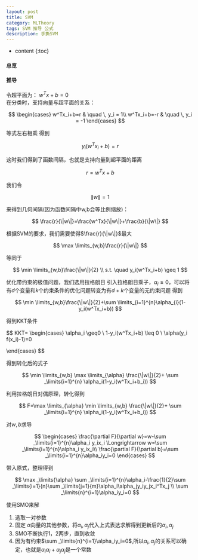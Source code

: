 ```yaml
---
layout: post
title: SVM 
category: MLTheory
tags: SVM 推导 公式
description: 手撕SVM
---
```

* content
{:toc}

#### 总览

#### 推导
令超平面为：  $w^Tx+b=0$  
在分类时，支持向量与超平面的关系：

$$
\begin{cases} 
w^Tx_i+b=r &  \quad \, y_i = 1\\
w^Tx_i+b=-r & \quad \, y_i = -1
\end{cases}
$$

等式左右相乘
得到

$$
y_i(w^Tx_i+b)=r
$$

这时我们得到了函数间隔，也就是支持向量到超平面的距离

$$
r=w^Tx+b
$$

我们令 

$$
\|w\|=1
$$

来得到几何间隔(因为函数间隔中w,b会等比例缩放)：

$$
\frac{r}{\|w\|}=\frac{w^Tx}{\|w\|}+\frac{b}{\|w\|}
$$

根据SVM的要求，我们需要使得$\frac{r}{\|w\|}$最大

$$
\max \limits_{w,b}\frac{r}{\|w\|}
$$

等同于

$$
\min \limits_{w,b}\frac{\|w\|}{2} \\
s.t. \quad y_i(w^Tx_i+b) \geq 1
$$

优化带约束的极值问题，我们选用拉格朗日
引入拉格朗日乘子，$\alpha_{i} \geq0$，可以将有$d$个变量和$k$个约束条件的优化问题转变为有$d+k$个变量的无约束问题
得到

$$
\min \limits_{w,b}\frac{\|w\|}{2}+\sum \limits_{i=1}^{n}\alpha_{i}(1-y_i(w^Tx_i+b))
$$

得到KKT条件

$$
KKT=
\begin{cases} 
\alpha_i \geq0 \\
1-y_i(w^Tx_i+b) \leq 0 \\
\alpha(y_i f(x_i)-1)=0

\end{cases}
$$

得到转化后的式子

$$
\min \limits_{w,b} \max \limits_{\alpha} \frac{\|w\|}{2}+ \sum _\limits{i=1}^{n} \alpha_i(1-y_i(w^Tx_i+b_i))
$$

利用拉格朗日对偶原理，转化得到

$$
F=\max \limits_{\alpha} \min \limits_{w,b} \frac{\|w\|}{2}+ \sum _\limits{i=1}^{n} \alpha_i(1-y_i(w^Tx_i+b_i))
$$

对$w,b$求导

$$
\begin{cases}
\frac{\partial F}{\partial w}=w-\sum _\limits{i=1}^{n}\alpha_i y_ix_i \Longrightarrow w=\sum _\limits{i=1}^{n}\alpha_i y_ix_i\\
\frac{\partial F}{\partial b}=\sum _\limits{i=1}^{n}\alpha_iy_i=0
\end{cases}
$$

带入原式，整理得到

$$
\max _\limits{\alpha} \sum _\limits{i=1}^{n}\alpha_i-\frac{1}{2}\sum _\limits{i=1}{n}\sum _\limits{j=1}{m}\alpha_i\alpha_jy_iy_jx_i^Tx_j \\
\sum _\limits{n}^{i=1}\alpha_iy_i=0
$$

使用SMO来解
1. 选取一对参数
2. 固定 $\alpha$向量的其他参数，将$\alpha_i,\alpha_j$代入上式表达求解得到更新后的$\alpha_i,\alpha_j$
3. SMO不断执行1，2两步，直到收敛
4. 因为有约束$\sum _\limits{n}^{i=1}\alpha_iy_i=0$,所以$\alpha_i,\alpha_j$的关系可以确定，也就是$\alpha_i\alpha_i+\alpha_j\alpha_j$是一个常数


